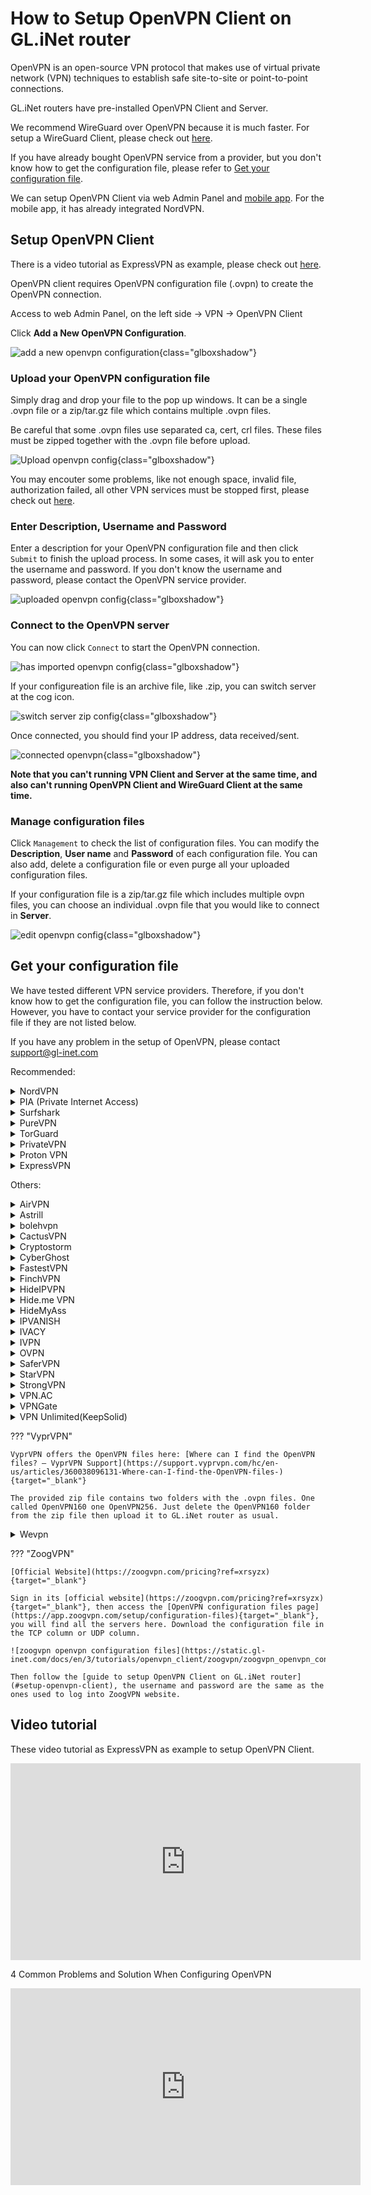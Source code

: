 # How to Setup OpenVPN Client on GL.iNet router

OpenVPN is an open-source VPN protocol that makes use of virtual private network (VPN) techniques to establish safe site-to-site or point-to-point connections. 

GL.iNet routers have pre-installed OpenVPN Client and Server.

We recommend WireGuard over OpenVPN because it is much faster. For setup a WireGuard Client, please check out [here](../wireguard_client).

If you have already bought OpenVPN service from a provider, but you don't know how to get the configuration file, please refer to [Get your configuration file](#get-your-configuration-file).

We can setup OpenVPN Client via web Admin Panel and [mobile app](../mobile_app). For the mobile app, it has already integrated NordVPN.

## Setup OpenVPN Client

There is a video tutorial as ExpressVPN as example, please check out [here](#video-tutorial).

OpenVPN client requires OpenVPN configuration file (.ovpn) to create the OpenVPN connection.

Access to web Admin Panel, on the left side -> VPN -> OpenVPN Client

Click **Add a New OpenVPN Configuration**.

![add a new openvpn configuration](https://static.gl-inet.com/docs/en/3/tutorials/openvpn_client/add_a_new_openvpn_configuration.png){class="glboxshadow"}

### Upload your OpenVPN configuration file

Simply drag and drop your file to the pop up windows. It can be a single .ovpn file or a zip/tar.gz file which contains multiple .ovpn files.

Be careful that some .ovpn files use separated ca, cert, crl files. These files must be zipped together with the .ovpn file before upload.

![Upload openvpn config](https://static.gl-inet.com/docs/en/3/tutorials/openvpn_client/upload_openvpn_config.png){class="glboxshadow"}

You may encouter some problems, like not enough space, invalid file, authorization failed, all other VPN services must be stopped first, please check out [here](#video-tutorial).

### Enter Description, Username and Password

Enter a description for your OpenVPN configuration file and then click `Submit` to finish the upload process. In some cases, it will ask you to enter the username and password. If you don't know the username and password, please contact the OpenVPN service provider.

![uploaded openvpn config](https://static.gl-inet.com/docs/en/3/tutorials/openvpn_client/uploaded_openvpn_config.png){class="glboxshadow"}

### Connect to the OpenVPN server

You can now click `Connect` to start the OpenVPN connection.

![has imported openvpn config](https://static.gl-inet.com/docs/en/3/tutorials/openvpn_client/imported_openvpn_config.png){class="glboxshadow"}

If your configureation file is an archive file, like .zip, you can switch server at the cog icon.

![switch server zip config](https://static.gl-inet.com/docs/en/3/tutorials/openvpn_client/switch_server_zip_config.png){class="glboxshadow"}

Once connected, you should find your IP address, data received/sent.

![connected openvpn](https://static.gl-inet.com/docs/en/3/tutorials/openvpn_client/connected_openvpn_config.png){class="glboxshadow"}

**Note that you can't running VPN Client and Server at the same time, and also can't running OpenVPN Client and WireGuard Client at the same time.**

### Manage configuration files

Click `Management` to check the list of configuration files. You can modify the **Description**, **User name** and **Password** of each configuration file. You can also add, delete a configuration file or even purge all your uploaded configuration files.

If your configuration file is a zip/tar.gz file which includes multiple ovpn files, you can choose an individual .ovpn file that you would like to connect in **Server**.

![edit openvpn config](https://static.gl-inet.com/docs/en/3/tutorials/openvpn_client/edit_openvpn_config.png){class="glboxshadow"}

## Get your configuration file

We have tested different VPN service providers. Therefore, if you don't know how to get the configuration file, you can follow the instruction below. However, you have to contact your service provider for the configuration file if they are not listed below. 

If you have any problem in the setup of OpenVPN, please contact [support@gl-inet.com](mailto:support@gl-inet.com)

Recommended:

<details>
<summary>NordVPN</summary>
  <p>
    <a href="https://go.nordvpn.net/aff_c?offer_id=15&amp;aff_id=12016&amp;url_id=902" target="_blank">Official Website</a>
  </p>
  <p>
    Download OpenVPN client configuration files. We recommend going into <a href="https://nordvpn.com/servers/tools/" target="_blank">NordVPN recommended server utility here</a>. It will recommend a server base on your network, click <code>Show available protocols</code> to download the UDP or TCP config.
  </p>
  <p>
    <img alt="nordvpn server utility" src="https://static.gl-inet.com/docs/en/3/tutorials/openvpn_client/nordvpn/nordvpn_server_utility.png" class="glboxshadow">
  </p>
  <p>
    When setup the connection on router, please use the NordVPN service credentials.
  </p>
  <p>
    You can find your NordVPN service credentials in the Nord Account dashboard. Copy the credentials using the “Copy” buttons on the right.
  </p>
  <p>
    <img alt="nordvpn service credentials" src="https://static.gl-inet.com/docs/en/3/tutorials/openvpn_client/nordvpn/nordvpn_service_credentials.png" class="glboxshadow">
  </p>
  <p>
    Of course you can download all servers configs <a href="https://downloads.nordcdn.com/configs/archives/servers/ovpn.zip">here</a>.
  </p>
  <p>
    Tips: if the zip file is too big to upload, you can delete some .ovpn in .zip file or upload single .ovpn file.
  </p>
  <p>
    <a href="https://support.nordvpn.com/Connectivity/Router/1047409122/GL-iNet-setup-with-NordVPN.htm" target="_blank">Refer link</a>
  </p>
  <p>You can also use <a href="../mobile_app">mobile app</a> to setup NordVPN.</p>
</details>


<details>
<summary>PIA (Private Internet Access)</summary>
  <p>
    <a href="https://privateinternetaccess.com/offer/GLiNET_71dx4t8bl" target="_blank">Official Website</a>
  </p>
  <p>
    <a href="https://www.privateinternetaccess.com/openvpn/openvpn.zip">Download</a> directly.
  </p>
</details>


<details>
<summary>Surfshark</summary>
  <p>
    <a href="https://get.surfshark.net/aff_c?offer_id=6&aff_id=1400" target="_blank">Official Website</a>
  </p>
  <p>
    Login and <a href="https://api.surfshark.com/v1/server/configurations">Download</a> directly, or read this <a href="https://support.surfshark.com/hc/en-us/articles/360011856259-How-to-set-up-Surfshark-on-GL-iNet-router-3-x-firmware-" target="_blank">guide</a>.
  </p>
</details>


<details>
<summary>PureVPN</summary>
  <p>
    <a href="https://billing.purevpn.com/aff.php?aff=35535" target="_blank">Official Website</a>
  </p>
  <p>
    <a href="https://d32d3g1fvkpl8y.cloudfront.net/heartbleed/router/Recommended-CA2.zip">Download</a> directly.
  </p>
  <p>
    <a href="https://support.purevpn.com/openvpn-files" target="_blank">Refer link</a>
  </p>
</details>


<details>
<summary>TorGuard</summary>
  <p>
    <a href="https://torguard.net/aff.php?aff=3040" target="_blank">Official Website</a>
  </p>
  <ol type="1">
    <li>
      <p>
        If you are using <a href="https://torguard.net/aff.php?aff=3040" target="_blank">TorGuard</a>, you need to login the control panel and find <b>Config Generator</b> from the <b>Tools</b> menu. Choose the <b>VPN Server</b> and some other options. Then click <b>Generate Config</b> a config file will be downloaded automatically.</p>
      <p>
        <img alt="Generate ovpn" src="https://static.gl-inet.com/docs/en/3/tutorials/openvpn_client/torguard/torguard_menu.jpg" class="glboxshadow">
      </p>
    </li>
    <li>
      <p>
        The username and password for OpenVPN connection is different from your control panel login. You can find the VPN username and VPN password below.
      </p>
      <p>
        <img alt="torguard vpn username vpn password" src="https://static.gl-inet.com/docs/en/3/tutorials/openvpn_client/torguard/torguard_vpnusername_vpnpassword.png" class="glboxshadow">
      </p>
    </li>
  </ol>
</details>


<details>
<summary>PrivateVPN</summary>
  <p>
    <a href="https://affiliate.privatevpn.com/scripts/click.php?a_aid=5e3a511658bc3" target="_blank">Official Website</a>
  </p>
  <p>
    <a href="https://privatevpn.com/client/PrivateVPN-TUN.zip">Download</a> directly.
  </p>
</details>


<details>
  <summary>Proton VPN</summary>
  <p>
    <a href="https://go.getproton.me/aff_c?offer_id=26&aff_id=1612" target="_blank">Official Website</a>
  </p>
  <p><strong>Proton VPN has WireGuard service, we recommend to use WireGuard, checkout <a href="../wireguard_client/#wireguard-providers">here</a></strong>.</p>
  <ol type="1">
    <li>
      <p>Login your <a href="https://go.getproton.me/aff_c?offer_id=26&aff_id=1612">Proton VPN</a> account.</p>
    </li>
    <li>
      <p>Click <strong>Download</strong> in the left-hand side.</p>
    </li>
    <li>
      <p>Choose Router platform, protocol etc, find your target country to download configuration file.</p>
      <p>
        <img alt="protonvpn openvpn configuration file" class="glboxshadow" src="https://static.gl-inet.com/docs/en/3/tutorials/openvpn_client/protonvpn/proton_openvpn_configuration_file.jpg" />
      </p>
    </li>
    <li>
      <p>
        The credential for connect OpenVPN is not the one that login Proton website's dashboard. You can find the crdential at <strong>Account -> OpenVPN/IKEv2 username</strong>
      </p>
      <p>
        <img alt="protonvpn openvpn credential" class="glboxshadow" src="https://static.gl-inet.com/docs/en/3/tutorials/openvpn_client/protonvpn/protonvpn_openvpn_credential.jpg" />
      </p>
    </li>
  </ol>
</details>


<details>
<summary>ExpressVPN</summary>
  <p>
    <a href="https://www.xvbelink.com/?a_fid=glinet" rel="sponsored" target="_blank">Official Website</a>
  </p>
  <p>
    *Information quoted from <a href="https://www.expressvpn.com/support/vpn-setup/manual-config-for-linux-with-openvpn/#download" rel="sponsored">Expressvpn official instruction</a>
  </p>
  <ol type="1">
    <li>
      <p>
        Go to <a href="https://www.xvbelink.com/?a_fid=glinet" target="_blank" rel="sponsored">ExpressVPN</a> website, and log in with your ExpressVPN credentials.
      </p>
      <p>
        <img alt="expressvpn account click sign in" class="glboxshadow" src="https://static.gl-inet.com/docs/en/3/tutorials/openvpn_client/expressvpn/expressvpn-account-click-sign-in.jpg" />
      </p>
      <p>
        <strong>Enter the verification code</strong> that is sent to your email.
      </p>
    </li>
    <li>
      <p>
        On the right, with <strong>OpenVPN</strong> already selected for you, you will see your <strong>username</strong>, <strong>password</strong>, and a list of <strong>OpenVPN configuration files</strong>.
      </p>
      <p>
        <img alt="" class="glboxshadow" src="https://static.gl-inet.com/docs/en/3/tutorials/openvpn_client/expressvpn/expressvpn-account-manual-configuation-openvpn.jpg" />
      </p>
      <p>
        Click the location(s) you want in order to download the .ovpn file(s).
      </p>
      <p>
        <strong>Keep this browser window open</strong>. You will need this information for the setup later.
      </p>
    </li>
  </ol>
</details>


Others:

<details>
  <summary>AirVPN</summary>
  <p>
    <a href="https://airvpn.org/?referred_by=402389" target="_blank">Official Website</a>
  </p>
  <ol type="1">
    <li>
      <p>Login your AirVPN acoount</p>
      <p>
        <img alt="ovpn manager" class="glboxshadow" src="https://static.gl-inet.com/docs/en/3/tutorials/openvpn_client/airvpn/airvpn1.png" />
      </p>
    </li>
    <li>
      <p>
        Choose Config Generator on the left and then choose Linux as your operating system. Next, choose your preferred server.
      </p>
      <p>
        <img alt="ovpn manager" class="glboxshadow" src="https://static.gl-inet.com/docs/en/3/tutorials/openvpn_client/airvpn/airvpn2.png" />
      </p>
    </li>
    <li>
      <p>You will be able to see the download page of the configuration file.</p>
      <p>
        <img alt="ovpn manager" class="glboxshadow" src="https://static.gl-inet.com/docs/en/3/tutorials/openvpn_client/airvpn/airvpn3.png" />
      </p>
    </li>
  </ol>
</details>


<details>
<summary>Astrill</summary>
  <p>
    <a href="https://www.astrill.com/a/dik2masnw6ig" target="_blank">Official Website</a>
  </p>
  <p>
    *Information quoted from <a href="https://wiki.astrill.com/Astrill_Setup_Manual:How_to_configure_OpenVPN_with_OpenVPN_application_on_Windows">Astrill official instruction</a>
  </p>
  <ol type="1">
    <li>
      <p>Generate and Download Astrill Openvpn configuration ZIP</p>
      <p>
        <img class="glboxshadow" alt="ovpn manager" src="https://static.gl-inet.com/docs/en/3/tutorials/openvpn_client/astrillvpn/astrill1.png" />
      </p>
      <p>
        <img class="glboxshadow" alt="ovpn manager" src="https://static.gl-inet.com/docs/en/3/tutorials/openvpn_client/astrillvpn/astrill2.png" />
      </p>
    </li>
    <li>Type a Description like OPENVPN_GUI.</li>
    <li>
      <p>Click on ADD to my certificates button.</p>
      <p>
        <img class="glboxshadow" alt="ovpn manager" src="https://static.gl-inet.com/docs/en/3/tutorials/openvpn_client/astrillvpn/astrill3.png" />
      </p>
    </li>
    <li>
      <p>Once OpenVPN certificate is added, click on Download button.</p>
      <p>
        <img class="glboxshadow" alt="ovpn manager" src="https://static.gl-inet.com/docs/en/3/tutorials/openvpn_client/astrillvpn/astrill4.png" />
      </p>
    </li>
</ol>
</details>


<details>
<summary>bolehvpn</summary>
  <p>
    <a href="https://www.bolehvpn.net/" target="_blank">Official Website</a>
  </p>
  <p>
    Login in <a href="https://users.bolehvpn.net/" target="_blank">Dashboard</a>, download your configuration files and select the <a href="https://users.bolehvpn.net/download/inline/6" target="_blank">Linux_iOS inline</a> format. Extract the zip files after completing the download.
  </p>
  <p>
    <a href="https://www.bolehvpn.net/clients-installations/#1487691248224-0c435dba-d612" target="_blank">Refer link</a>
  </p>
</details>


<details>
<summary>CactusVPN</summary>
  <p>
    <a href="https://billing.cactusvpn.com/aff.php?aff=2310" target="_blank">Official Website</a>
  </p>
  <p>
    <a href="https://www.cactusvpn.com/downloads/" target="_blank">Download</a> directly.
  </p>
  <p>
    <img class="glboxshadow" alt="ovpn manager" src="https://static.gl-inet.com/docs/en/3/tutorials/openvpn_client/cactusvpn/cactusvpn1.jpg" />
  </p>
</details>


<details>
<summary>Cryptostorm</summary>
  <p>
    <a href="https://cryptostorm.is/" target="_blank">Official Website</a>
  </p>
  <p>
    <a href="https://cryptostorm.is/configs/ecc/" target="_blank">Download</a> directly.
  </p>
</details>


<details>
<summary>CyberGhost</summary>
  <p>
    <a href="https://support.cyberghostvpn.com/hc/en-us" target="_blank">Official Website</a>
  </p>
  <p>
    *Information quoted from <a href="https://support.cyberghostvpn.com/hc/en-us/articles/213811885-Router-How-to-configure-OpenVPN-for-flashed-DD-WRT-routers?fbclid=IwAR0_IicBlnNzVqlKh0mAHFyM6uvsGgBQooYfMyJ0bHgb13Eidn8KhXnd6Y0" target="_blank">CyberGhost official instruction</a>
  </p>
  <ol type="1">
    <li>
      <p>Login your CyberGhost VPN online account.</p>
      <p>
        <img class="glboxshadow" alt="ovpn manager" src="https://static.gl-inet.com/docs/en/3/tutorials/openvpn_client/cyberghost/cyberghost1.png" />
      </p>
    </li>
    <li>
      <p>Click on 'My Devices'  > click 'Other' > choose 'Configure new device'.</p>
      <p>
        <img class="glboxshadow" alt="ovpn manager" src="https://static.gl-inet.com/docs/en/3/tutorials/openvpn_client/cyberghost/cyberghost2.png" />
      </p>
    </li>
    <li>
      <p>At the new screen, in the 'Server configuration' tab, the desired parameters can be configured. For the purpose of setting OpenVPN for your DD-WRT Router, choose 'OpenVPN' from the Protocol drop down menu. Your desired country and server group, as described below, need to be defined too:</p>
      <p>
        <img class="glboxshadow" alt="ovpn manager" src="https://static.gl-inet.com/docs/en/3/tutorials/openvpn_client/cyberghost/cyberghost3.png" />
      </p>
      <ul>
        <li>Protocol: For Router configurations, please choose OpenVPN</li>
        <li>
          Country: Since native protocol connections may only be used with exactly one server you now have to choose the country you want to surf from; the server to be used in this country will be chosen by CyberGhost automatically.
        </li>
        <li>Server group: Choose the server group and the OpenVPN protocol (UDP or TCP) you want to use:
          <p>UDP allows higher speed than the TCP version, but can result in broken downloads in some cases. This is the default setting.</p>
          <p>TCP allows more stable connections than the UDP version, but is a bit slower. Choose this version, if you have recurrent connection issues such as sudden disconnections.</p>
        </li>
      </ul>
      <p>After setting up your preferred settings, save them with 'Save and download configuration'.</p>
    </li>
  </ol>
</details>

<details>
<summary>FastestVPN</summary>
  <p>
    <a href="https://go.fastestvpn.com/affiliate/pap?a_aid=5ffd2a3e9d687" target="_blank">Official Website</a>
  </p>
  <p>
    Download FastestVPN Config Files zip folder for OpenVPN TCP and UDP from <a href="https://support.fastestvpn.com/download/openvpn-tcp-udp-config-files/">here</a>.
  </p>
  <p>
    <a href="https://support.fastestvpn.com/tutorials/routers/gl-inet/openvpn" target="_blank">Refer link</a>
  </p>
</details>

<details>
<summary>FinchVPN</summary>
  <p><a href="https://www.finchvpn.com/" target="_blank">Official Website</a></p>
  <ol type="1">
    <li>
      <p>Login your FinchVPN account.</p>
      <p>
        <img class="glboxshadow" alt="ovpn manager" src="https://static.gl-inet.com/docs/en/3/tutorials/openvpn_client/finchvpn/finchvpn1.jpg" />
      </p>
    </li>
    <li>
      <p>Go to the Download page and click Download under FinchVPN OpenVPN Config.</p>
      <p>
        <img class="glboxshadow" alt="ovpn manager" src="https://static.gl-inet.com/docs/en/3/tutorials/openvpn_client/finchvpn/finchvpn2.jpg" />
      </p>
    </li>
    <li>
      <p>Choose Linux</p>
      <p>
        <img class="glboxshadow" alt="ovpn manager" src="https://static.gl-inet.com/docs/en/3/tutorials/openvpn_client/finchvpn/finchvpn3.jpg" />
      </p>
    </li>
    <li>
      <p>
        Choose the protocol based on your preference. Generally, you can choose the first one “Port 8484 over UDP”
      </p>
      <p>
        <img class="glboxshadow" alt="ovpn manager" src="https://static.gl-inet.com/docs/en/3/tutorials/openvpn_client/finchvpn/finchvpn4.jpg" />
      </p>
    </li>
    <li>
      <p>Remember to tick the box to include your username and password before download the file.</p>
      <p>
        <img class="glboxshadow" alt="ovpn manager" src="https://static.gl-inet.com/docs/en/3/tutorials/openvpn_client/finchvpn/finchvpn5.jpg" />
      </p>
    </li>
  </ol>
</details>

<details>
<summary>HideIPVPN</summary>
  <p>
    <a href="https://www.hideipvpn.com/" target="_blank">Official Website</a>
  </p>
  <ol type="1">
    <li>Login your HideIPVPN account.</li>
    <li>
      <p>Go to Package on the left side, click the your package, make sure it is active.</p>
      <p>
        <img class="glboxshadow" alt="hideipvpn client area" src="https://static.gl-inet.com/docs/en/3/tutorials/openvpn_client/hideipvpn/package.jpg" />
      </p>
    </li>
    <li>
      <p>
        On the VPN tab, there is VPN Login Details of username and password, this is for login when OpenVPN connection
      </p>
      <p>
        <img class="glboxshadow" alt="hideipvpn client area" src="https://static.gl-inet.com/docs/en/3/tutorials/openvpn_client/hideipvpn/vpn_username_password.jpg" />
      </p>
    </li>
    <li>
      <p>Scroll down to download OpenVPN config files.</p>
      <p>
        <img class="glboxshadow" alt="hideipvpn client area" src="https://static.gl-inet.com/docs/en/3/tutorials/openvpn_client/hideipvpn/openvpn_config_files.jpg" />
      </p>
    </li>
  </ol>
</details>

<details>
<summary>Hide.me VPN</summary>
  <p>
    <a href="https://hide.me/?friend=glinet" target="_blank">Official Website</a>
  </p>
  <ol type="1">
    <li>Login your Hide.me account, find the Server Locations on the left side.</li>
    <li>
      <p>Download the OpenVPN Configuration for Windows.</p>
      <p>
        <img class="glboxshadow" alt="hide.me vpn dashboard" src="https://static.gl-inet.com/docs/en/3/tutorials/openvpn_client/hideme/hideme_dashboard.jpg" />
      </p>
    </li>
  </ol>
</details>

<details>
<summary>HideMyAss</summary>
  <p>
    <a href="https://click.hmavpn.com/aff_c?offer_id=1&aff_id=861" target="_blank">Official Website</a>
  </p>
  <p>
    <a href="https://vpn.hidemyass.com/vpn-config/vpn-configs.zip" target="_blank">Download</a> directly.
  </p>
</details>


<details>
<summary>IPVANISH</summary>
  <p>
    <a href="https://www.ipvanish.com/" target="_blank">Official Website</a>
  </p>
  <p>
    You can download all of the config files for all of the servers from <a href="https://www.ipvanish.com/software/configs/configs.zip">here</a>, then should upload this <strong>config.zip</strong> on the OpenVPN Client of web Admin Panel. Before uploading, please remove the servers in the .zip file that you will not use to reduce the file size.
  </p>
  <p>You can also download individual server configuration files <a href="https://www.ipvanish.com/software/configs/">here</a>, but you will need to download <strong>ca.ipvanish.com.crt</strong> as well. Before uploading to the router, you need to compress the <strong>ca.ipvanish.com.crt</strong> and .ovpn configuration files into a .zip archive and upload them.</p>
  <p>
    <img class="glboxshadow" src="https://static.gl-inet.com/docs/en/3/tutorials/openvpn_client/ipvanish/ipvanish_download_openvpn_configs.png" />
  </p>
  <p>
    <a href="https://support.ipvanish.com/hc/en-us/articles/360001329813-Android-OpenVPN-Setup" target >Refer link</a>
  </p>
</details>


<details>
<summary>IVACY</summary>
  <p>
    <a href="https://billing.ivacy.com/page/22852" target="_blank">Official Website</a>
  </p>
  <p>
    <a href="https://static.gl-inet.com/docs/en/3/tutorials/openvpn_client/ivacy/IVACY_OpenVPN_Configs_UDP.zip" target="_blank">Download OpenVPN UDP Configs</a>
  </p>
  <p>
    <a href="https://static.gl-inet.com/docs/en/3/tutorials/openvpn_client/ivacy/IVACY_OpenVPN_Configs_TCP.zip" target="_blank">Download OpenVPN TCP Configs</a>
  </p>
  <p>
    <a href="https://support.ivacy.com/setup_guide/how-to-setup-ivacy-on-gl-inet-router/" target="_blank">Refer link</a>
  </p>
</details>


<details>
<summary>IVPN</summary>
  <p>
    <a href="https://www.ivpn.net/" target="_blank">Official Website</a>
  </p>
  <ol type="1">
    <li>
      <p>Download the <a href="https://www.ivpn.net/releases/config/ivpn-openvpn-config.zip">OpenVPN config files</a>.</p>
    </li>
    <li>
      <p>Find the Account ID on <a href="https://www.ivpn.net/clientarea/login" target="_blank">IVPN Client Area</a>.</p>
    </li>
    <li>
      <p>When drag the config file to Add a New OpenVPN Configuration, you will be asked to enter User Name and Password. The User Name is your Account ID that begins with letters 'ivpn'. The password can be anything, like "ivpn"</p>
      <p><img class="glboxshadow" alt="ivpn set up on gl.inet router" src="https://static.gl-inet.com/docs/en/3/tutorials/openvpn_client/ivpn/ivpn_set_up_openvpn_client.png" /></p>
    </li>
    <p><a href="https://www.ivpn.net/setup/gnu-linux-terminal.html" target="_blank">Refer link</a></p>
  </ol>
</details>


<details>
<summary>OVPN</summary>
  <p>
    <a href="https://www.ovpn.com/en?ref=glinet" target="_blank">Office Website</a>
  </p>
  <p>
    Just login, then you can easy get the OpenVPN configurations file by click the menu below.
  </p>
  <p>
    <img class="glboxshadow" alt="get ovpn configuration files" src="https://static.gl-inet.com/docs/en/3/tutorials/openvpn_client/ovpn/get_ovpn_configuration_files.jpg"/>
  </p>
  <p>Choose the server and download.</p>
  <p>
    <img class="glboxshadow" alt="download ovpn openvpn configuration files" src="https://static.gl-inet.com/docs/en/3/tutorials/openvpn_client/ovpn/download_configuration_files.jpg"/>
  </p>
  <p>The username and password are the same you login OVPN.</p>
</details>


<details>
  <summary>SaferVPN</summary>
  <p>
    <a href="https://safervpn.com/?a_aid=563" target="_blank">Official Website</a>
  </p>
  <p>
    <a href="https://support.safervpn.com/hc/en-us/articles/360035425314-What-are-SaferVPN-s-OpenVPN-configuration-ovpn-files-for-manual-setup-">Download</a> directly.
  </p>
  <p>
    <img class="glboxshadow" alt="ovpn manager" src="https://static.gl-inet.com/docs/en/3/tutorials/openvpn_client/safervpn/safervpn1.png" />
  </p>
</details>


<details>
  <summary>StarVPN</summary>
  <p>
    <a href="https://www.starvpn.com/dashboard/aff.php?aff=91">Official Website</a>
  </p>
  <p><strong>StarVPN has WireGuard service, we recommend to use WireGuard, checkout <a href="../wireguard_client/#wireguard-providers">here</a></strong>.</p>
  <ol>
    <li>
      <p>
        <strong>Register an account with StarVPN</strong>
      </p>
      <p>
        Head on over to their <a href="https://www.starvpn.com/#pricing">pricing plan</a> options and choose a VPN plan that suits your needs. You can register on checkout or directly<a href="https://www.starvpn.com/dashboard/register.php"> here.</a>
      </p>
    </li>
    <li>
      <p>
        <strong>VPN Login Information</strong>
      </p>
      <p>
        Log into the StarVPN member area <a href="https://www.starvpn.com/dashboard">dashboard</a>. You can find your VPN username and password for each slot in the Manage Slots Section or dashboard area.
      </p>
      <p>
        <img class="glboxshadow" alt="starvpn credential" src="https://static.gl-inet.com/docs/en/3/tutorials/openvpn_client/starvpn/vpn-username_edited-2.jpg" />
      </p>
      <p>
        For multiple slots, the VPN configuration settings and credentials can be located in the “Manage Slots” section.
      </p>
      <p>
        <img class="glboxshadow" alt="starvpn credential" src="https://static.gl-inet.com/docs/en/3/tutorials/openvpn_client/starvpn/vpn-username_slots_edited-1024x355.jpeg">
      </p>
    </li>
    <li>
      <p>
        <strong>Download OpenVPN Configuration File</strong>
      </p>
      <p>
        The next step, you must download the VPN server configuration files necessary so that the OpenVPN Software knows where to connect to.   Download the configuration file in the members area dashboard. 
      </p>
      <p>
        <img class="glboxshadow" alt="download starvpn config" src="https://static.gl-inet.com/docs/en/3/tutorials/openvpn_client/starvpn/download-ovpn_edited.jpg" />
      </p>
      <p>
        Some GL.iNet routers do not support IPv6 or DNS Leak Protection, as a result you may experience an IP or connection error. Edit the ovpn configuration file and disable IPv6 by performing these simple tasks..
      </p>
      <p>
        <img class="glboxshadow" alt="troubleshooting" src="https://static.gl-inet.com/docs/en/3/tutorials/openvpn_client/starvpn/troubleshooting.jpg" />
      </p>
    </li>
    <li>
      <p>
        <strong>Login to the GL.iNet Router</strong>
      </p>
      <p>
        Login to the router web Admin Panel by accessing your web browser and entering the Router IP in the address bar. The default address is <strong>192.168.8.1</strong>.
      </p>
      <p>
        Navigate to OpenVPN Client -> + Add a New OpenVPN Configuration
      </p>
      <p>
        <img class="glboxshadow" alt="add a new openvpn configuration glinet" src="https://static.gl-inet.com/docs/en/3/tutorials/openvpn_client/starvpn/add_a_new_openvpn_configuration_glinet.jpeg" />
      </p>
    </li>
    <li>
      <p>
        <strong>Upload OpenVPN Configuration File</strong>
      </p>
      <p>
        Simply drag and drop the StarVPN ovpn configuration file that was downloaded in Step 3.
      </p>
      <p>
        <img class="glboxshadow" alt="drag and drop config file" src="https://static.gl-inet.com/docs/en/3/tutorials/openvpn_client/starvpn/drag-drop_edited2.jpg" />
      </p>
    </li>
    <li>
      <p>
        Enter Description, Username and Password
      </p>
      <p>
        Enter a description for your OpenVPN configuration file, enter your StarVPN username and password located in Step 2 of this article and then click submit to complete the upload process.
      </p>
      <p>
        <img class="glboxshadow" alt="enter username and password" src="https://static.gl-inet.com/docs/en/3/tutorials/openvpn_client/starvpn/username-password_edited.jpg" />
      </p>
    </li>
    <li>
      <p>
        <strong>Connect to the OpenVPN server</strong>
      </p>
      <p>
        Click on <strong>Connect</strong> to connect to the StarVPN VPN server.
      </p>
      <p>
        <img class="glboxshadow" alt="connect" src="https://static.gl-inet.com/docs/en/3/tutorials/openvpn_client/starvpn/connect-1024x287.jpeg" />
      </p>
    </li>
    <li>
      <p>
        Once connected, you should see your user IP address and the number of Bytes send/received.
      </p>
      <p>
        <img class="glboxshadow" alt="connected status" src="https://static.gl-inet.com/docs/en/3/tutorials/openvpn_client/starvpn/status-1024x361.jpeg" />
      </p>
      <p>
        To validate the connection, using a web browser, visit <a href="http://whatismyip.com">http://whatismyip.com</a>
      </p>
      <p>
        Once you are connected, login to the StarVPN <a href="https://starvpn.com/dashboard">dashbard </a>to configure your IP Type, Geo-location and ISP. No additional configuration files are required.
      </p>
    </li>
  </ol>
  <a href="https://www.starvpn.com/openvpn-setup-on-gl-inet-router/">Refer link</a>
</details>


<details>
  <summary>StrongVPN</summary>
  <p>
    <a href="https://strongvpn.com/?tr_aid=5ac44bd241ca7" target="_blank">Official Website</a>
  </p>
  <ol type="1">
    <li>
      <p>
        Login with your <a href="https://strongvpn.com/?tr_aid=5ac44bd241ca7" target="_blank">StrongVPN</a> account and then you will be able to see VPN Accounts Summary. Click Account Setup Instructions”.
      </p>
      <p>
        <img class="glboxshadow" alt="strongvpnsetup 1" src="https://static.gl-inet.com/docs/en/3/tutorials/openvpn_client/strongvpn/strong_vpn_setup_01.jpg" />
      </p>
    </li>
    <li>
      <p>Find the Manual setup section, follow the steps to get configuration.</p>
      <p>
        <img class="glboxshadow" alt="ovpn manager" src="https://static.gl-inet.com/docs/en/3/tutorials/openvpn_client/strongvpn/strong_vpn_setup_02.jpg" />
      </p>
    </li>
  </ol>
</details>


<details>
<summary>VPN.AC</summary>
  <p>
    <a href="https://vpn.ac/aff.php?aff=1424" target="_blank">Official Website</a>
  </p>
  <p>
    <a href="https://vpn.ac/ovpn/">Download</a> directly.
  </p>
  <p>
    <img class="glboxshadow" alt="ovpn manager" src="https://static.gl-inet.com/docs/en/3/tutorials/openvpn_client/vpn.ac/vpn.ac1.png" />
  </p>
</details>


<details>
<summary>VPNGate</summary>
  <p>
    <a href="https://www.vpngate.net/en/" target="_blank">Official Website</a>
  </p>
  <p>
    The OpenVPN configuration files are listed on the <a href="https://www.vpngate.net/en/">VPN Gate website</a> according to the server location.
  </p>
  <ol type="1">
    <li>
      <P>Click OpenVPN Config file under the column “OpenVPN”.</p>
      <p>
        <img class="glboxshadow" alt="ovpn manager" src="https://static.gl-inet.com/docs/en/3/tutorials/openvpn_client/vpngate/vpngate1.png" />
      </p>
    </li>
    <li>
      <p>You will see the download page.</p>
      <p>
        <img class="glboxshadow" alt="ovpn manager" src="https://static.gl-inet.com/docs/en/3/tutorials/openvpn_client/vpngate/vpngate2.png" />
      </p>
    </li>
  </ol>
</details>


<details>
  <summary>VPN Unlimited(KeepSolid)</summary>
  <p>
    <a href="https://keepsolid.g2afse.com/click?pid=270&offer_id=7" target="_blank">Official Website</a>
  </p>
  <p>
    *Information quoted from <a href="https://www.vpnunlimitedapp.com/en/info/manuals/how-to-manually-create-vpn-conf">VPN unlimited official instruction</a>
  </p>
  <p>
    Start out by logging in to your User Office, press Manage for the VPN Unlimited service, and follow a few simple steps:
  </p>
  <ol type="1">
    <li>
      <p>Select a device</p>
      <p>
        Pick a device from the list or create a new one. If you are out of free slots, delete an old device or buy extra slots.
      </p>
      <p>
        <img class="glboxshadow" alt="ovpn manager" src="https://static.gl-inet.com/docs/en/3/tutorials/openvpn_client/vpnunlimited/keepsolid1.png" />
      </p>
    </li>
    <li>
      <p>Choosethe desired server location</p>
      <p>VPN Unlimited offers a large variety of servers, namely 400+ in 70+ locations. In this case, let it be Germany.</p>
    </li>
    <li>
      <p>Select the VPN protocol</p>
      <p>For the IKEv2 protocol, you will also need to specify your device’s platform.</p>
      <p>
        <img class="glboxshadow" alt="ovpn manager" src="https://static.gl-inet.com/docs/en/3/tutorials/openvpn_client/vpnunlimited/keepsolid2.png" />
      </p>
    </li>
    <li>
      <p>Create a configuration</p>
      <p>
        Press Generate and you will get all the data required to set up a VPN connection.
      </p>
      <p>
        <img class="glboxshadow" alt="ovpn manager" src="https://static.gl-inet.com/docs/en/3/tutorials/openvpn_client/vpnunlimited/keepsolid3.png" />
      </p>
    </li>
  </ol>
</details>

<div id="vyprvpn"></div>

??? "VyprVPN"

    VyprVPN offers the OpenVPN files here: [Where can I find the OpenVPN files? – VyprVPN Support](https://support.vyprvpn.com/hc/en-us/articles/360038096131-Where-can-I-find-the-OpenVPN-files-){target="_blank"}

    The provided zip file contains two folders with the .ovpn files. One called OpenVPN160 one OpenVPN256. Just delete the OpenVPN160 folder from the zip file then upload it to GL.iNet router as usual.

<details>
  <summary>Wevpn</summary>
    <p>
      <a href="https://www.wevpn.com/aff/glinet" target="_blank">Official Website</a>
    </p>
    <ol type="1">
      <li>
        <p>Access the Members Area to make a custom config using the Config Generator.</p>
        <p>
          <img class="glboxshadow" alt="wevpn manual configuration generator" src="https://static.gl-inet.com/docs/en/3/tutorials/openvpn_client/wevpn/wevpn_manual_configuration_generator.jpg">
        </p>
      </li>
      <li>Choose the Protocal to UDP or TCP, the OpenVPN version, and the location. Then to download the configuration. </li>
      <li>
        <p>
          Go to the web Admin Panel, default is http://192.168.8.1, OpenVPN Client --> Add a New OpenVPN Configuration
        </p>
        <p>
          <img class="glboxshadow" alt="openvpn client" src="https://static.gl-inet.com/docs/en/3/tutorials/openvpn_client/wevpn/openvpn_client.jpg"/>
        </p>
      </li>
      <li>
        <p>It will pop up a dialog.</p>
        <p>
          <img class="glboxshadow" alt="openvpn client" src="https://static.gl-inet.com/docs/en/3/tutorials/openvpn_client/wevpn/new_openvpn_configuration.jpg"/>
        </p>
      </li>
      <li>
        <p>
          Drag the .ovpn file jsut downloaed to the dialog, it will ask username and password. Input the credentials and click <b>Submit</b>
        </p>.
        <p>
          <img class="glboxshadow" alt="openvpn client" src="https://static.gl-inet.com/docs/en/3/tutorials/openvpn_client/wevpn/wevpn_username_password.jpg"/>
        </p>
      </li>
      <li>
        <P>Choose the configuration name and click <b>Connect</b>.</p>
        <p>
          <img class="glboxshadow" alt="openvpn client" src="https://static.gl-inet.com/docs/en/3/tutorials/openvpn_client/wevpn/wevpn_connect.jpg"/>
        </p>
      </li>
    </ol>
    <p>
      <a href="https://wevpn.com/support/hc/en-us/search/click?data=BAh7CjoHaWRsKwiNKs3UUwA6CXR5cGVJIgxhcnRpY2xlBjoGRVQ6CHVybEkiS2h0dHBzOi8vd2V2cG4uemVuZGVzay5jb20vaGMvZW4tdXMvYXJ0aWNsZXMvMzYwMDUyNTAxMTMzLU9wZW5WUE4tU2V0dXAGOwdUOg5zZWFyY2hfaWRJIikxZGViNGYxYi1jNjA5LTQyOGEtOTY1ZC05ZjI1NDlhODY0YjQGOwdGOglyYW5raQY%3D--246327cee00bb00f97a2e72915f09342aea6d83e" target="_blank">Refer link</a>
    </p>
</details>

<div id="zoogvpn"></div>

??? "ZoogVPN"

    [Official Website](https://zoogvpn.com/pricing?ref=xrsyzx){target="_blank"}

    Sign in its [official website](https://zoogvpn.com/pricing?ref=xrsyzx){target="_blank"}, then access the [OpenVPN configuration files page](https://app.zoogvpn.com/setup/configuration-files){target="_blank"}, you will find all the servers here. Download the configuration file in the TCP column or UDP column.

    ![zoogvpn openvpn configuration files](https://static.gl-inet.com/docs/en/3/tutorials/openvpn_client/zoogvpn/zoogvpn_openvpn_config_files.png)

    Then follow the [guide to setup OpenVPN Client on GL.iNet router](#setup-openvpn-client), the username and password are the same as the ones used to log into ZoogVPN website.

## Video tutorial

These video tutorial as ExpressVPN as example to setup OpenVPN Client.

<iframe width="560" height="315" src="https://www.youtube.com/embed/oSTA9-bBUIg" title="YouTube video player" frameborder="0" allow="accelerometer; autoplay; clipboard-write; encrypted-media; gyroscope; picture-in-picture" allowfullscreen></iframe>

4 Common Problems and Solution When Configuring OpenVPN

<iframe width="560" height="315" src="https://www.youtube.com/embed/sAb6lyH4pGc" title="YouTube video player" frameborder="0" allow="accelerometer; autoplay; clipboard-write; encrypted-media; gyroscope; picture-in-picture" allowfullscreen></iframe>
